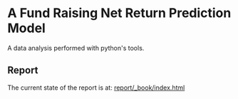 # A Fund Raising Net Return Prediction Model

A data analysis performed with python's tools.

## Report

The current state of the report is at: [report/_book/index.html](https://github.com/datarian/master-thesis/blob/development/report/_book/index.html)

